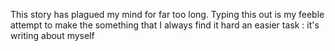 This story has plagued my mind for far too long. Typing this out is my feeble attempt to make the something that I always find it hard an easier task : 
it's writing about myself